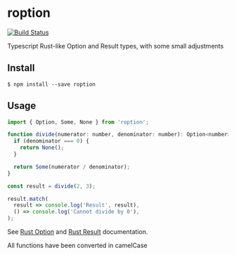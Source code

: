 # roption
[![Build Status](https://travis-ci.org/vincepoencet/roption.svg?branch=master)](https://travis-ci.org/vincepoencet/roption)

Typescript Rust-like Option and Result types, with some small adjustments

## Install

```console
$ npm install --save roption
```

## Usage

```js
import { Option, Some, None } from 'roption';

function divide(numerator: number, denominator: number): Option<number> {
  if (denominator === 0) {
    return None();
  }

  return Some(numerator / denominator);
}

const result = divide(2, 3);

result.match(
  result => console.log('Result', result),
  () => console.log('Cannot divide by 0'),
);
```

See [Rust Option](https://doc.rust-lang.org/std/option/enum.Option.html)
and [Rust Result](https://doc.rust-lang.org/std/result/enum.Result.html)
documentation.

All functions have been converted in camelCase